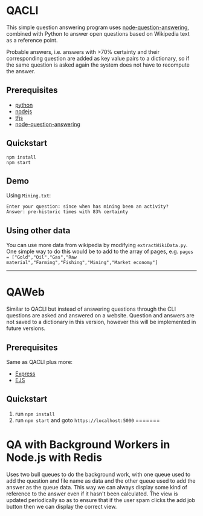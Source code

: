 # QACLI
This simple question answering program uses [node-question-answering](https://github.com/huggingface/node-question-answering),
combined with Python to answer open questions based on Wikipedia text as a reference point.

Probable answers, i.e. answers with >70% certainty and their corresponding question are added as key value pairs to a dictionary,
so if the same question is asked again the system does not have to recompute the answer.

## Prerequisites
* [python](https://github.com/python/cpython)
* [nodejs](https://nodejs.org/en/)
* [tfjs](https://github.com/tensorflow/tfjs)
* [node-question-answering](https://github.com/huggingface/node-question-answering)

## Quickstart
```
npm install
npm start
```
## Demo

Using `Mining.txt`:
```
Enter your question: since when has mining been an activity?
Answer: pre-historic times with 83% certainty
```

## Using other data
You can use more data from wikipedia by modifying `extractWikiData.py`.
One simple way to do this would be to add to the array of pages, e.g.
`pages = ["Gold","Oil","Gas","Raw material","Farming","Fishing","Mining","Market economy"]`

***

# QAWeb
Similar to QACLI but instead of answering questions through the CLI questions are asked and answered on a website.
Question and answers are not saved to a dictionary in this version, however this will be implemented in future versions.

## Prerequisites
Same as QACLI plus more:
* [Express](https://expressjs.com/)
* [EJS](https://ejs.co/)

## Quickstart
1. run ``npm install``
2. run ``npm start`` and goto ``https://localhost:5000``
=======
# QA with Background Workers in Node.js with Redis

Uses two bull queues to do the background work,
with one queue used to add the question and file name
as data and the other queue used to add the answer
as the queue data. This way we can always display some
kind of reference to the answer even if it hasn't been
calculated. The view is updated periodically so as to
ensure that if the user spam clicks the add job button
then we can display the correct view.
